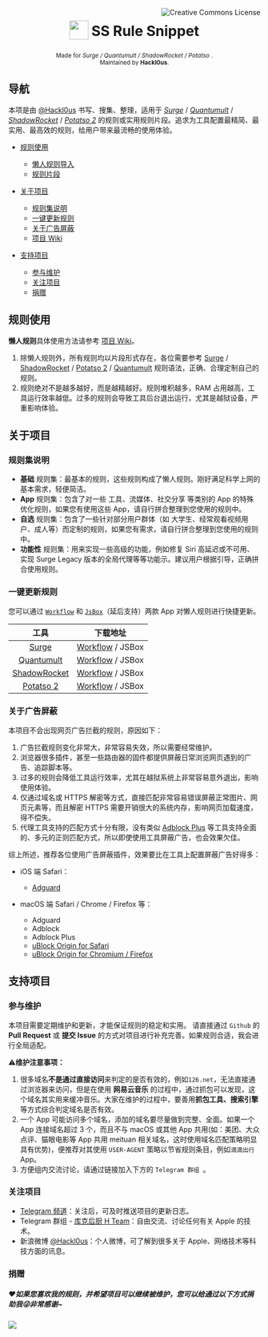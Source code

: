 <a rel="license" href="http://creativecommons.org/licenses/by-nc-sa/4.0/"><img align="right" alt="Creative Commons License" style="border-width:0" src="https://i.creativecommons.org/l/by-nc-sa/4.0/80x15.png" /></a>
<h1 align="center">
<sub>
<img  src="http://ok9svak43.bkt.clouddn.com/FqRtBnCL-IohdKpAcgP5ghgCUU-r.png"
      height="38"
      width="38">
</sub>
SS Rule Snippet
</h1>
<p align="center">
<sup>
     Made for<i> Surge / Quantumult / ShadowRocket / Potatso </i>.
     <br> Maintained by <b>Hackl0us</b>.
</sup>
<br>
</p>



## 导航

本项是由 [@Hackl0us](https://weibo.com/hackl0us) 书写、搜集、整理，适用于 [<i>Surge</i>](https://itunes.apple.com/hk/app/surge-3-web-developer-tool/id1329879957) / [<i>Quantumult</i>](https://itunes.apple.com/hk/app/quantumult/id1252015438) / [<i>ShadowRocket</i>](https://itunes.apple.com/us/app/shadowrocket/id932747118) / [<i>Potatso 2</i>](https://itunes.apple.com/hk/app/potatso-2/id1162704202) 的规则或实用规则片段。追求为工具配置最精简、最实用、最高效的规则，给用户带来最流畅的使用体验。

* [规则使用](#规则使用)

  * [懒人规则导入](https://github.com/Hackl0us/SS-Rule-Snippet/wiki/)
  * [规则片段](#规则使用)

* [关于项目](#关于项目)
  * [规则集说明](#规则集说明)
  * [一键更新规则](#一键更新规则)
  * [关于广告屏蔽](#关于广告屏蔽)
  * [项目 Wiki](https://github.com/Hackl0us/SS-Rule-Snippet/wiki/)

* [支持项目](支持项目)

  * [参与维护](#参与维护)
  * [关注项目](#关注项目)
  * [捐赠](#捐赠)



## 规则使用

**懒人规则**具体使用方法请参考 [项目 Wiki](https://github.com/Hackl0us/SS-Rule-Snippet/wiki/)。

1. 除懒人规则外，所有规则均以片段形式存在，各位需要参考 [Surge](https://manual.nssurge.com/overview/configuration.html) / [ShadowRocket](https://itunes.apple.com/us/app/shadowrocket/id932747118?mt=8) / [Potatso 2](https://manual.potatso.com/index.html) / [Quantumult](https://itunes.apple.com/cn/app/quantumult/id1252015438?mt=8) 规则语法，正确、合理定制自己的规则。
2. 规则绝对不是越多越好，而是越精越好。规则堆积越多，RAM 占用越高，工具运行效率越低。过多的规则会导致工具后台退出运行，尤其是越狱设备，严重影响体验。

## 关于项目

### 规则集说明
- **基础** 规则集：最基本的规则，这些规则构成了懒人规则。刚好满足科学上网的基本需求，轻便简洁。
- **App** 规则集：包含了对一些 工具、流媒体、社交分享 等类别的 App 的特殊优化规则，如果您有使用这些 App，请自行拼合整理到您使用的规则中。
- **自选** 规则集：包含了一些针对部分用户群体（如 大学生、经常观看视频用户、成人等）而定制的规则，如果您有需求，请自行拼合整理到您使用的规则中。
- **功能性** 规则集：用来实现一些高级的功能，例如修复 Siri 高延迟或不可用、实现 Surge Legacy 版本的全局代理等等功能示。建议用户根据引导，正确拼合使用规则。

### 一键更新规则

您可以通过 [`Workflow`](https://itunes.apple.com/hk/app/workflow/id915249334) 和 [`JsBox`](https://itunes.apple.com/hk/app/jsbox-make-your-own-tools/id1312014438)（延后支持）两款 App 对懒人规则进行快捷更新。


| 工具 | 下载地址 |
| :-: | :-: |
| [Surge](https://itunes.apple.com/hk/app/surge-3-web-developer-tool/id1329879957) | [Workflow](https://workflow.is/workflows/e3a7dd3610684a998f5daa54bc1e4de3) / JSBox |
| [Quantumult](https://itunes.apple.com/hk/app/quantumult/id1252015438) | [Workflow](https://workflow.is/workflows/725d93a0c96c4c71bbbd1ac6834d6648) / JSBox |
| [ShadowRocket](https://itunes.apple.com/us/app/shadowrocket/id932747118) | [Workflow](https://workflow.is/workflows/4c8c975010344ea1afdaf1d938107ba9) / JSBox |
| [Potatso 2](https://itunes.apple.com/hk/app/potatso-2/id1162704202)  | [Workflow](https://workflow.is/workflows/147cc82d1f1b478a9f7abedc09a41be1) / JSBox |


### 关于广告屏蔽

本项目不会出现网页广告拦截的规则，原因如下：

1. 广告拦截规则变化非常大，非常容易失效，所以需要经常维护。
2. 浏览器很多插件，甚至一些路由器的固件都提供屏蔽日常浏览网页遇到的广告、追踪脚本等。
3. 过多的规则会降低工具运行效率，尤其在越狱系统上非常容易意外退出，影响使用体验。
4. 仅通过域名或 HTTPS 解密等方式，直接匹配非常容易错误屏蔽正常图片、网页元素等，而且解密 HTTPS 需要开销很大的系统内存，影响网页加载速度，得不偿失。
5. 代理工具支持的匹配方式十分有限，没有类似 [Adblock Plus](https://adblockplus.org/zh_CN/filters) 等工具支持全面的、多元的正则匹配方式，所以即使使用工具屏蔽广告，也会效果欠佳。

综上所述，推荐各位使用广告屏蔽插件，效果要比在工具上配置屏蔽广告好得多：

- iOS 端 Safari：
  - [Adguard](https://itunes.apple.com/hk/app/adguard-adblock-privacy/id1047223162)


- macOS 端  Safari / Chrome / Firefox 等：
  - Adguard
  - Adblock
  - Adblock Plus
  - [uBlock Origin for Safari](https://github.com/el1t/uBlock-Safari#ublock-originfor-safari)
  - [uBlock Origin for Chromium / Firefox ](https://github.com/gorhill/uBlock)




## 支持项目

### 参与维护

本项目需要定期维护和更新，才能保证规则的稳定和实用。
请直接通过 `Github` 的 **Pull Request** 或 **提交 Issue** 的方式对项目进行补充完善。如果规则合适，我会进行全局适配。

⚠️**维护注意事项：**

1. 很多域名**不是通过直接访问**来判定的是否有效的，例如`126.net`，无法直接通过浏览器来访问，但是在使用 **网易云音乐** 的过程中，通过抓包可以发现，这个域名其实用来缓冲音乐。大家在维护的过程中，要善用**抓包工具、搜索引擎**等方式综合判定域名是否有效。
2. 一个 App 可能访问多个域名，添加的域名要尽量做到完整、全面。如果一个 App 连接域名超过 3 个，而且不与 macOS 或其他 App 共用(如：美团、大众点评、猫眼电影等 App 共用 meituan 相关域名，这时使用域名匹配策略明显具有优势)，便推荐对其使用 `USER-AGENT` 策略以节省规则条目，例如`滴滴出行`App。
3. 方便组内交流讨论，请通过链接加入下方的 `Telegram 群组 `。


### 关注项目

- [Telegram 频道](https://t.me/joinchat/AAAAAEBbyO8dblJS4QQ1hw)：关注后，可及时推送项目的更新日志。
- Telegram 群组 - [库克后厨 H Team](https://t.me/joinchat/EAPjDEerhmqJfqvbZkm3qQ)：自由交流、讨论任何有关 Apple 的技术。
- 新浪微博 [@Hackl0us](https://weibo.com/hackl0us)：个人微博，可了解到很多关于 Apple、网络技术等科技方面的讯息。




### 捐赠

##### ❤️如果您喜欢我的规则，并希望项目可以继续被维护，您可以给通过以下方式捐助我😜非常感谢~

  ![](http://ok9svak43.bkt.clouddn.com/blog/image/github/donation.png)

